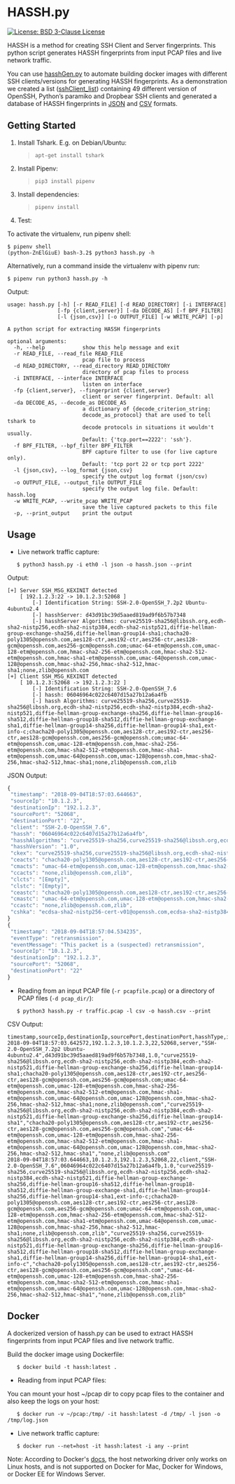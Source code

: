 # HASSH.py

[![License: BSD 3-Clause License](https://img.shields.io/badge/License-BSD%203--Clause-blue.svg)](https://opensource.org/licenses/BSD-3-Clause)

HASSH is a method for creating SSH Client and Server fingerprints. This python script generates HASSH fingerprints from input PCAP files and live network traffic.

You can use [hasshGen.py](hasshGen/) to automate building docker images with different SSH clients/versions for generating HASSH fingerprints. As a demonstration we created a list ([sshClient_list](hasshGen/sshClient_list)) containing 49 different version of OpenSSH, Python’s paramiko and Dropbear SSH clients and generated a database of HASSH fingerprints in [JSON](hasshGen/hassh_fingerprints.json) and [CSV](hasshGen/hassh_fingerprints.csv) formats.

## Getting Started
1. Install Tshark. E.g. on Debian/Ubuntu:
    > `apt-get install tshark`

2. Install Pipenv:
    > `pip3 install pipenv`

3. Install dependencies:
    > `pipenv install`

4. Test:

To activate the virtualenv, run pipenv shell:
```
$ pipenv shell
(python-ZnElGiuE) bash-3.2$ python3 hassh.py -h
```

Alternatively, run a command inside the virtualenv with pipenv run:

```
$ pipenv run python3 hassh.py -h
```

Output:

```
usage: hassh.py [-h] [-r READ_FILE] [-d READ_DIRECTORY] [-i INTERFACE]
                [-fp {client,server}] [-da DECODE_AS] [-f BPF_FILTER]
                [-l {json,csv}] [-o OUTPUT_FILE] [-w WRITE_PCAP] [-p]

A python script for extracting HASSH fingerprints

optional arguments:
  -h, --help            show this help message and exit
  -r READ_FILE, --read_file READ_FILE
                        pcap file to process
  -d READ_DIRECTORY, --read_directory READ_DIRECTORY
                        directory of pcap files to process
  -i INTERFACE, --interface INTERFACE
                        listen on interface
  -fp {client,server}, --fingerprint {client,server}
                        client or server fingerprint. Default: all
  -da DECODE_AS, --decode_as DECODE_AS
                        a dictionary of {decode_criterion_string:
                        decode_as_protocol} that are used to tell tshark to
                        decode protocols in situations it wouldn't usually.
                        Default: {'tcp.port==2222': 'ssh'}.
  -f BPF_FILTER, --bpf_filter BPF_FILTER
                        BPF capture filter to use (for live capture only).
                        Default: 'tcp port 22 or tcp port 2222'
  -l {json,csv}, --log_format {json,csv}
                        specify the output log format (json/csv)
  -o OUTPUT_FILE, --output_file OUTPUT_FILE
                        specify the output log file. Default: hassh.log
  -w WRITE_PCAP, --write_pcap WRITE_PCAP
                        save the live captured packets to this file
  -p, --print_output    print the output
```

## Usage
 * Live network traffic capture:
 ```
    $ python3 hassh.py -i eth0 -l json -o hassh.json --print
 ```

Output:
```
[+] Server SSH_MSG_KEXINIT detected
    [ 192.1.2.3:22 -> 10.1.2.3:52068 ]
        [-] Identification String: SSH-2.0-OpenSSH_7.2p2 Ubuntu-4ubuntu2.4
        [-] hasshServer: d43d91bc39d5aaed819ad9f6b57b7348
        [-] hasshServer Algorithms: curve25519-sha256@libssh.org,ecdh-sha2-nistp256,ecdh-sha2-nistp384,ecdh-sha2-nistp521,diffie-hellman-group-exchange-sha256,diffie-hellman-group14-sha1;chacha20-poly1305@openssh.com,aes128-ctr,aes192-ctr,aes256-ctr,aes128-gcm@openssh.com,aes256-gcm@openssh.com;umac-64-etm@openssh.com,umac-128-etm@openssh.com,hmac-sha2-256-etm@openssh.com,hmac-sha2-512-etm@openssh.com,hmac-sha1-etm@openssh.com,umac-64@openssh.com,umac-128@openssh.com,hmac-sha2-256,hmac-sha2-512,hmac-sha1;none,zlib@openssh.com
[+] Client SSH_MSG_KEXINIT detected
    [ 10.1.2.3:52068 -> 192.1.2.3:22 ]
        [-] Identification String: SSH-2.0-OpenSSH_7.6
        [-] hassh: 06046964c022c6407d15a27b12a6a4fb
        [-] hassh Algorithms: curve25519-sha256,curve25519-sha256@libssh.org,ecdh-sha2-nistp256,ecdh-sha2-nistp384,ecdh-sha2-nistp521,diffie-hellman-group-exchange-sha256,diffie-hellman-group16-sha512,diffie-hellman-group18-sha512,diffie-hellman-group-exchange-sha1,diffie-hellman-group14-sha256,diffie-hellman-group14-sha1,ext-info-c;chacha20-poly1305@openssh.com,aes128-ctr,aes192-ctr,aes256-ctr,aes128-gcm@openssh.com,aes256-gcm@openssh.com;umac-64-etm@openssh.com,umac-128-etm@openssh.com,hmac-sha2-256-etm@openssh.com,hmac-sha2-512-etm@openssh.com,hmac-sha1-etm@openssh.com,umac-64@openssh.com,umac-128@openssh.com,hmac-sha2-256,hmac-sha2-512,hmac-sha1;none,zlib@openssh.com,zlib
```

JSON Output:
 ```javascript
{
  "timestamp": "2018-09-04T18:57:03.644663",
  "sourceIp": "10.1.2.3",
  "destinationIp": "192.1.2.3",
  "sourcePort": "52068",
  "destinationPort": "22",
  "client": "SSH-2.0-OpenSSH_7.6",
  "hassh": "06046964c022c6407d15a27b12a6a4fb",
  "hasshAlgorithms": "curve25519-sha256,curve25519-sha256@libssh.org,ecdh-sha2-nistp256,ecdh-sha2-nistp384,ecdh-sha2-nistp521,diffie-hellman-group-exchange-sha256,diffie-hellman-group16-sha512,diffie-hellman-group18-sha512,diffie-hellman-group-exchange-sha1,diffie-hellman-group14-sha256,diffie-hellman-group14-sha1,ext-info-c;chacha20-poly1305@openssh.com,aes128-ctr,aes192-ctr,aes256-ctr,aes128-gcm@openssh.com,aes256-gcm@openssh.com;umac-64-etm@openssh.com,umac-128-etm@openssh.com,hmac-sha2-256-etm@openssh.com,hmac-sha2-512-etm@openssh.com,hmac-sha1-etm@openssh.com,umac-64@openssh.com,umac-128@openssh.com,hmac-sha2-256,hmac-sha2-512,hmac-sha1;none,zlib@openssh.com,zlib",
  "hasshVersion": "1.0",
  "ckex": "curve25519-sha256,curve25519-sha256@libssh.org,ecdh-sha2-nistp256,ecdh-sha2-nistp384,ecdh-sha2-nistp521,diffie-hellman-group-exchange-sha256,diffie-hellman-group16-sha512,diffie-hellman-group18-sha512,diffie-hellman-group-exchange-sha1,diffie-hellman-group14-sha256,diffie-hellman-group14-sha1,ext-info-c",
  "ceacts": "chacha20-poly1305@openssh.com,aes128-ctr,aes192-ctr,aes256-ctr,aes128-gcm@openssh.com,aes256-gcm@openssh.com",
  "cmacts": "umac-64-etm@openssh.com,umac-128-etm@openssh.com,hmac-sha2-256-etm@openssh.com,hmac-sha2-512-etm@openssh.com,hmac-sha1-etm@openssh.com,umac-64@openssh.com,umac-128@openssh.com,hmac-sha2-256,hmac-sha2-512,hmac-sha1",
  "ccacts": "none,zlib@openssh.com,zlib",
  "clcts": "[Empty]",
  "clstc": "[Empty]",
  "ceastc": "chacha20-poly1305@openssh.com,aes128-ctr,aes192-ctr,aes256-ctr,aes128-gcm@openssh.com,aes256-gcm@openssh.com",
  "cmastc": "umac-64-etm@openssh.com,umac-128-etm@openssh.com,hmac-sha2-256-etm@openssh.com,hmac-sha2-512-etm@openssh.com,hmac-sha1-etm@openssh.com,umac-64@openssh.com,umac-128@openssh.com,hmac-sha2-256,hmac-sha2-512,hmac-sha1",
  "ccastc": "none,zlib@openssh.com,zlib",
  "cshka": "ecdsa-sha2-nistp256-cert-v01@openssh.com,ecdsa-sha2-nistp384-cert-v01@openssh.com,ecdsa-sha2-nistp521-cert-v01@openssh.com,ecdsa-sha2-nistp256,ecdsa-sha2-nistp384,ecdsa-sha2-nistp521,ssh-ed25519-cert-v01@openssh.com,ssh-rsa-cert-v01@openssh.com,ssh-ed25519,rsa-sha2-512,rsa-sha2-256,ssh-rsa"
}
{
  "timestamp": "2018-09-04T18:57:04.534235",
  "eventType": "retransmission",
  "eventMessage": "This packet is a (suspected) retransmission",
  "sourceIp": "10.1.2.3",
  "destinationIp": "192.1.2.3",
  "sourcePort": "52068",
  "destinationPort": "22"
}
```

  * Reading from an input PCAP file (```-r pcapfile.pcap```) or a directory of PCAP files (```-d pcap_dir/```):

 ```
    $ python3 hassh.py -r traffic.pcap -l csv -o hassh.csv --print
 ```

CSV Output:
```
timestamp,sourceIp,destinationIp,sourcePort,destinationPort,hasshType,identificationString,hassh,hasshVersion,hasshAlgorithms,kexAlgs,encAlgs,macAlgs,cmpAlgs
2018-09-04T18:57:03.642572,192.1.2.3,10.1.2.3,22,52068,server,"SSH-2.0-OpenSSH_7.2p2 Ubuntu-4ubuntu2.4",d43d91bc39d5aaed819ad9f6b57b7348,1.0,"curve25519-sha256@libssh.org,ecdh-sha2-nistp256,ecdh-sha2-nistp384,ecdh-sha2-nistp521,diffie-hellman-group-exchange-sha256,diffie-hellman-group14-sha1;chacha20-poly1305@openssh.com,aes128-ctr,aes192-ctr,aes256-ctr,aes128-gcm@openssh.com,aes256-gcm@openssh.com;umac-64-etm@openssh.com,umac-128-etm@openssh.com,hmac-sha2-256-etm@openssh.com,hmac-sha2-512-etm@openssh.com,hmac-sha1-etm@openssh.com,umac-64@openssh.com,umac-128@openssh.com,hmac-sha2-256,hmac-sha2-512,hmac-sha1;none,zlib@openssh.com","curve25519-sha256@libssh.org,ecdh-sha2-nistp256,ecdh-sha2-nistp384,ecdh-sha2-nistp521,diffie-hellman-group-exchange-sha256,diffie-hellman-group14-sha1","chacha20-poly1305@openssh.com,aes128-ctr,aes192-ctr,aes256-ctr,aes128-gcm@openssh.com,aes256-gcm@openssh.com","umac-64-etm@openssh.com,umac-128-etm@openssh.com,hmac-sha2-256-etm@openssh.com,hmac-sha2-512-etm@openssh.com,hmac-sha1-etm@openssh.com,umac-64@openssh.com,umac-128@openssh.com,hmac-sha2-256,hmac-sha2-512,hmac-sha1","none,zlib@openssh.com"
2018-09-04T18:57:03.644663,10.1.2.3,192.1.2.3,52068,22,client,"SSH-2.0-OpenSSH_7.6",06046964c022c6407d15a27b12a6a4fb,1.0,"curve25519-sha256,curve25519-sha256@libssh.org,ecdh-sha2-nistp256,ecdh-sha2-nistp384,ecdh-sha2-nistp521,diffie-hellman-group-exchange-sha256,diffie-hellman-group16-sha512,diffie-hellman-group18-sha512,diffie-hellman-group-exchange-sha1,diffie-hellman-group14-sha256,diffie-hellman-group14-sha1,ext-info-c;chacha20-poly1305@openssh.com,aes128-ctr,aes192-ctr,aes256-ctr,aes128-gcm@openssh.com,aes256-gcm@openssh.com;umac-64-etm@openssh.com,umac-128-etm@openssh.com,hmac-sha2-256-etm@openssh.com,hmac-sha2-512-etm@openssh.com,hmac-sha1-etm@openssh.com,umac-64@openssh.com,umac-128@openssh.com,hmac-sha2-256,hmac-sha2-512,hmac-sha1;none,zlib@openssh.com,zlib","curve25519-sha256,curve25519-sha256@libssh.org,ecdh-sha2-nistp256,ecdh-sha2-nistp384,ecdh-sha2-nistp521,diffie-hellman-group-exchange-sha256,diffie-hellman-group16-sha512,diffie-hellman-group18-sha512,diffie-hellman-group-exchange-sha1,diffie-hellman-group14-sha256,diffie-hellman-group14-sha1,ext-info-c","chacha20-poly1305@openssh.com,aes128-ctr,aes192-ctr,aes256-ctr,aes128-gcm@openssh.com,aes256-gcm@openssh.com","umac-64-etm@openssh.com,umac-128-etm@openssh.com,hmac-sha2-256-etm@openssh.com,hmac-sha2-512-etm@openssh.com,hmac-sha1-etm@openssh.com,umac-64@openssh.com,umac-128@openssh.com,hmac-sha2-256,hmac-sha2-512,hmac-sha1","none,zlib@openssh.com,zlib"
```

## Docker

A dockerized version of hassh.py can be used to extract HASSH fingerprints from input PCAP files and live network traffic.

Build the docker image using Dockerfile:
 ```
    $ docker build -t hassh:latest .
 ```

 * Reading from input PCAP files:

You can mount your host ~/pcap dir to copy pcap files to the container and also keep the logs on your host:
 ```
    $ docker run -v ~/pcap:/tmp/ -it hassh:latest -d /tmp/ -l json -o /tmp/log.json
 ```

 * Live network traffic capture:
 ```
    $ docker run --net=host -it hassh:latest -i any --print
 ```

Note: According to Docker's [docs](https://docs.docker.com/network/host/), the host networking driver only works on Linux hosts, and is not supported on Docker for Mac, Docker for Windows, or Docker EE for Windows Server.
